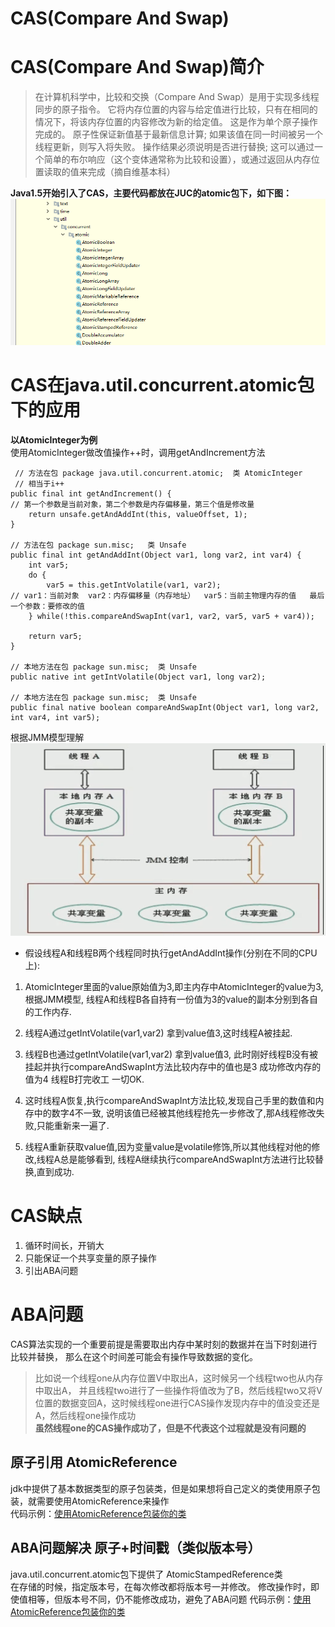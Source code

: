 # CAS(Compare And Swap)
# CAS(Compare And Swap)简介
 > 在计算机科学中，比较和交换（Compare And Swap）是用于实现多线程同步的原子指令。 
 它将内存位置的内容与给定值进行比较，只有在相同的情况下，将该内存位置的内容修改为新的给定值。 
 这是作为单个原子操作完成的。 原子性保证新值基于最新信息计算; 如果该值在同一时间被另一个线程更新，则写入将失败。 
 操作结果必须说明是否进行替换; 这可以通过一个简单的布尔响应（这个变体通常称为比较和设置），或通过返回从内存位置读取的值来完成（摘自维基本科）

**Java1.5开始引入了CAS，主要代码都放在JUC的atomic包下，如下图：**
![Alt](img/juc下atomic的CAS.png)     
   
# CAS在java.util.concurrent.atomic包下的应用
**以AtomicInteger为例**    
使用AtomicInteger做改值操作++时，调用getAndIncrement方法
``` 
 // 方法在包 package java.util.concurrent.atomic;  类 AtomicInteger
 // 相当于i++
public final int getAndIncrement() {
// 第一个参数是当前对象，第二个参数是内存偏移量，第三个值是修改量
    return unsafe.getAndAddInt(this, valueOffset, 1);
}

// 方法在包 package sun.misc;   类 Unsafe  
public final int getAndAddInt(Object var1, long var2, int var4) {
    int var5;
    do {
        var5 = this.getIntVolatile(var1, var2);
// var1：当前对象  var2：内存偏移量（内存地址）  var5：当前主物理内存的值   最后一个参数：要修改的值
    } while(!this.compareAndSwapInt(var1, var2, var5, var5 + var4));

    return var5;
}

// 本地方法在包 package sun.misc;  类 Unsafe
public native int getIntVolatile(Object var1, long var2);

// 本地方法在包 package sun.misc;  类 Unsafe  
public final native boolean compareAndSwapInt(Object var1, long var2, int var4, int var5);
```

根据JMM模型理解   
![Alt](../volatile关键字/img/JMM内存模型.png) 
- 假设线程A和线程B两个线程同时执行getAndAddInt操作(分别在不同的CPU上):
   
1. AtomicInteger里面的value原始值为3,即主内存中AtomicInteger的value为3,根据JMM模型,
线程A和线程B各自持有一份值为3的value的副本分别到各自的工作内存.

2. 线程A通过getIntVolatile(var1,var2) 拿到value值3,这时线程A被挂起.

3. 线程B也通过getIntVolatile(var1,var2) 拿到value值3,
此时刚好线程B没有被挂起并执行compareAndSwapInt方法比较内存中的值也是3 成功修改内存的值为4 线程B打完收工 一切OK.

4. 这时线程A恢复,执行compareAndSwapInt方法比较,发现自己手里的数值和内存中的数字4不一致,
说明该值已经被其他线程抢先一步修改了,那A线程修改失败,只能重新来一遍了.

5. 线程A重新获取value值,因为变量value是volatile修饰,所以其他线程对他的修改,线程A总是能够看到,
线程A继续执行compareAndSwapInt方法进行比较替换,直到成功.

# CAS缺点
1. 循环时间长，开销大
2. 只能保证一个共享变量的原子操作
3. 引出ABA问题

# ABA问题
CAS算法实现的一个重要前提是需要取出内存中某时刻的数据并在当下时刻进行比较并替换，
那么在这个时间差可能会有操作导致数据的变化。

> 比如说一个线程one从内存位置V中取出A，这时候另一个线程two也从内存中取出A，
并且线程two进行了一些操作将值改为了B，然后线程two又将V位置的数据变回A，这时候线程one进行CAS操作发现内存中的值没变还是A，然后线程one操作成功             
**虽然线程one的CAS操作成功了，但是不代表这个过程就是没有问题的**

## 原子引用 AtomicReference
jdk中提供了基本数据类型的原子包装类，但是如果想将自己定义的类使用原子包装，就需要使用AtomicReference来操作      
代码示例：[使用AtomicReference包装你的类](https://github.com/Hu-enhui/study-code/blob/master/src/main/java/fun/enhui/interview/AtomicReferenceDemo.java)

## ABA问题解决    原子+时间戳（类似版本号）
java.util.concurrent.atomic包下提供了  AtomicStampedReference类       
在存储的时候，指定版本号，在每次修改都将版本号一并修改。
修改操作时，即使值相等，但版本号不同，仍不能修改成功，避免了ABA问题
代码示例：[使用AtomicReference包装你的类](https://github.com/Hu-enhui/study-code/blob/master/src/main/java/fun/enhui/interview/ABADemo.java)

